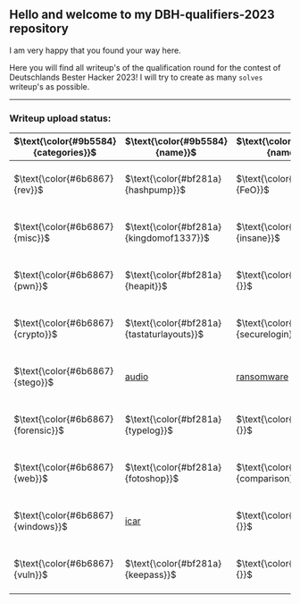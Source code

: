 ## Hello and welcome to my DBH-qualifiers-2023 repository

I am very happy that you found your way here.

Here you will find all writeup's of the qualification round for the contest of Deutschlands Bester Hacker 2023!
I will try to create as many `solves` writeup's as possible.

---

### Writeup upload status:
| $\text{\color{#9b5584}{categories}}$ | $\text{\color{#9b5584}{name}}$ | $\text{\color{#9b5584}{name}}$ | $\text{\color{#9b5584}{name}}$ | $\text{\color{#9b5584}{name}}$ | $\text{\color{#5ecc43}{my solves}}$ |
| -------- | -------- | -------- | -------- | -------- | -------- |
| $\text{\color{#6b6867}{rev}}$ | $\text{\color{#bf281a}{hashpump}}$ | $\text{\color{#bf281a}{FeO}}$ | $\text{\color{#bf281a}{abenteuerinsel-1}}$ | $\text{\color{#bf281a}{}}$ | $\text{\color{#5ecc43}{2} \ \color{#6b6867}{/}\ \color{#6b6867}{3}}$ |
| $\text{\color{#6b6867}{misc}}$ | $\text{\color{#bf281a}{kingdomof1337}}$ | $\text{\color{#bf281a}{insane}}$ | $\text{\color{#bf281a}{abenteuerinsel-2}}$ | $\text{\color{#bf281a}{java-judge}}$ | $\text{\color{#5ecc43}{4} \ \color{#6b6867}{/}\ \color{#6b6867}{4}}$ |
| $\text{\color{#6b6867}{pwn}}$ | $\text{\color{#bf281a}{heapit}}$ | $\text{\color{#bf281a}{}}$ | $\text{\color{#bf281a}{}}$ | $\text{\color{#bf281a}{}}$ | $\text{\color{#5ecc43}{1} \ \color{#6b6867}{/}\ \color{#6b6867}{1}}$ |
| $\text{\color{#6b6867}{crypto}}$ | $\text{\color{#bf281a}{tastaturlayouts}}$ | $\text{\color{#bf281a}{securelogin}}$ | $\text{\color{#bf281a}{}}$ | $\text{\color{#bf281a}{}}$ | $\text{\color{#5ecc43}{2} \ \color{#6b6867}{/}\ \color{#6b6867}{2}}$ |
| $\text{\color{#6b6867}{stego}}$ |  [audio](https://github.com/hun7erCybersecurity/CTF-Writeups/tree/main/DBH-qualifiers-2023/stego/audio) | [ransomware](https://github.com/hun7erCybersecurity/CTF-Writeups/tree/main/DBH-qualifiers-2023/stego/ransomware) | $\text{\color{#bf281a}{}}$ | $\text{\color{#bf281a}{}}$ | $\text{\color{#5ecc43}{2} \ \color{#6b6867}{/}\ \color{#6b6867}{2}}$ |
| $\text{\color{#6b6867}{forensic}}$ | $\text{\color{#bf281a}{typelog}}$ | $\text{\color{#bf281a}{}}$ | $\text{\color{#bf281a}{}}$ | $\text{\color{#bf281a}{}}$ | $\text{\color{#5ecc43}{1} \ \color{#6b6867}{/}\ \color{#6b6867}{1}}$ |
| $\text{\color{#6b6867}{web}}$ | $\text{\color{#bf281a}{fotoshop}}$ | $\text{\color{#bf281a}{comparison}}$ | $\text{\color{#bf281a}{montystresor}}$ | $\text{\color{#bf281a}{dbh-notes}}$ | $\text{\color{#5ecc43}{4} \ \color{#6b6867}{/}\ \color{#6b6867}{4}}$ |
| $\text{\color{#6b6867}{windows}}$ | [icar](https://github.com/hun7erCybersecurity/CTF-Writeups/tree/main/DBH-qualifiers-2023/windows/icar) | $\text{\color{#bf281a}{}}$ | $\text{\color{#bf281a}{}}$ | $\text{\color{#bf281a}{}}$ | $\text{\color{#5ecc43}{1} \ \color{#6b6867}{/}\ \color{#6b6867}{1}}$ |
| $\text{\color{#6b6867}{vuln}}$ | $\text{\color{#bf281a}{keepass}}$ | $\text{\color{#bf281a}{}}$ | $\text{\color{#bf281a}{}}$ | $\text{\color{#bf281a}{}}$ | $\text{\color{#5ecc43}{1} \ \color{#6b6867}{/}\ \color{#6b6867}{1}}$ |
